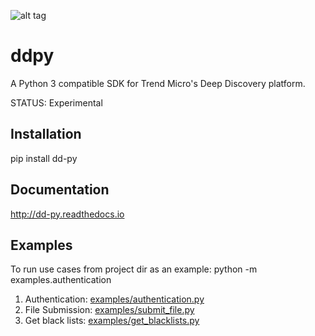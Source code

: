 ![alt tag](https://github.com/trend206/dsp3/blob/master/docs/source/_static/dsp3_logo.png?raw=true "DSP3")

ddpy
====

A Python 3 compatible SDK for Trend Micro's Deep Discovery platform.

STATUS: Experimental

## Installation
pip install dd-py

## Documentation
http://dd-py.readthedocs.io

## Examples

To run use cases from project dir as an example: python -m examples.authentication<br/>

1.  Authentication: [examples/authentication.py](examples/authentication.py)
2.  File Submission: [examples/submit_file.py](examples/submit_file.py)
3.  Get black lists: [examples/get_blacklists.py](examples/get_blacklists.py)